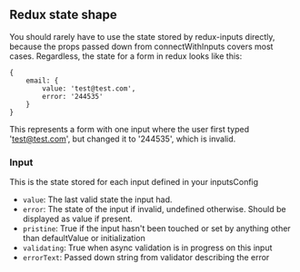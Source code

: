 ## Redux state shape

You should rarely have to use the state stored by redux-inputs directly, because the props passed down from
connectWithInputs covers most cases. Regardless, the state for a form in redux looks like this:

    {
        email: {
            value: 'test@test.com',    
            error: '244535'
        }
    }

This represents a form with one input where the user first typed 'test@test.com', 
 but changed it to '244535', which is invalid. 

### Input

This is the state stored for each input defined in your inputsConfig

- `value`: The last valid state the input had.
- `error`: The state of the input if invalid, undefined otherwise. Should be displayed as value if present.
- `pristine`: True if the input hasn't been touched or set by anything other than defaultValue or initialization
- `validating`: True when async validation is in progress on this input
- `errorText`: Passed down string from validator describing the error
